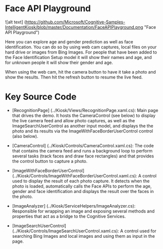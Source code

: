 # Face API Playground

![alt text] (https://github.com/Microsoft/Cognitive-Samples-IntelligentKiosk/blob/master/Documentation/FaceAPIPlayground.png "Face API Playground")

Here you can explore age and gender prediction as well as face identification. You can do so by using web cam captures, local files on your hard drive or images from Bing Images. For people that have been added to the Face Identification Setup model it will show their names and age, and for unknown people it will show their gender and age. 

When using the web cam, hit the camera button to have it take a photo and show the results. Then hit the refresh button to resume the live feed.

# Key Source Code

* [RecognitionPage] (../Kiosk/Views/RecognitionPage.xaml.cs): Main page that drives the demo. It hosts the CameraControl (see below) to display the live camera feed and allow photo captures, as well as the ImageSearchUserControl as another input model, and displays the the photo and its results via the ImageWithFaceBorderUserControl control (also below).

* [CameraControl] (../Kiosk/Controls/CameraControl.xaml.cs): The code that contains the camera feed and runs a background loop to perform several tasks (track faces and draw face rectangles) and that provides the control button to capture a photo.

* [ImageWithFaceBorderUserControl] (../Kiosk/Controls/ImageWithFaceBorderUserControl.xaml.cs): A control used to display the result of each photo capture. It detects when the photo is loaded, automatically calls the Face APIs to perform the age, gender and face identification and displays the result over the faces in the photo.

* [ImageAnalyzer] (../Kiosk/ServiceHelpers/ImageAnalyzer.cs): Responsible for wrapping an image and exposing several methods and properties that act as a bridge to the Cognitive Services.

* [ImageSearchUserControl] (../Kiosk/Controls/ImageSearchUserControl.xaml.cs): A control used for searching Bing Images and local images and using them as input in the page.
